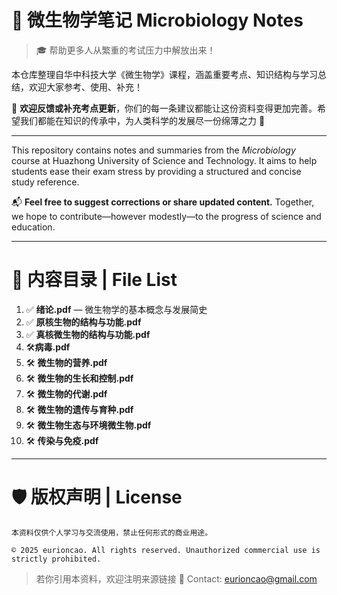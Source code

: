
# 📘 微生物学笔记 Microbiology Notes

> 🎓 帮助更多人从繁重的考试压力中解放出来！

本仓库整理自华中科技大学《微生物学》课程，涵盖重要考点、知识结构与学习总结，欢迎大家参考、使用、补充！

📌 **欢迎反馈或补充考点更新**，你们的每一条建议都能让这份资料变得更加完善。希望我们都能在知识的传承中，为人类科学的发展尽一份绵薄之力 🌱

---

This repository contains notes and summaries from the *Microbiology* course at Huazhong University of Science and Technology. It aims to help students ease their exam stress by providing a structured and concise study reference.

📬 **Feel free to suggest corrections or share updated content.** Together, we hope to contribute—however modestly—to the progress of science and education.

---

# 📂 内容目录 | File List

1. ✅ **绪论.pdf** — 微生物学的基本概念与发展简史
2. ✅ **原核生物的结构与功能.pdf**
3. ✅ **真核微生物的结构与功能.pdf**
4. 🛠️**病毒.pdf**
5. 🛠️ **微生物的营养.pdf**
6. 🛠️ **微生物的生长和控制.pdf**
7. 🛠️ **微生物的代谢.pdf**
8. 🛠️ **微生物的遗传与育种.pdf**
9. 🛠️ **微生物生态与环境微生物.pdf**
10. 🛠️ **传染与免疫.pdf**

---

# 🛡 版权声明 | License

```
本资料仅供个人学习与交流使用，禁止任何形式的商业用途。

© 2025 eurioncao. All rights reserved. Unauthorized commercial use is strictly prohibited.
```

> 若你引用本资料，欢迎注明来源链接 🌟
> Contact: [eurioncao@gmail.com](mailto:eurioncao@gmail.com)

